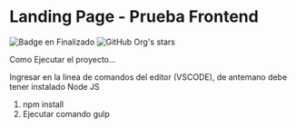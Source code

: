 # Landing Page - Prueba Frontend

![Badge en Finalizado](https://img.shields.io/badge/STATUS-EN%20DESAROLLO-green)
![GitHub Org's stars](https://img.shields.io/github/stars/camilafernanda?style=social)

Como Ejecutar el proyecto...

Ingresar en la linea de comandos del editor (VSCODE), de antemano debe tener instalado Node JS

1. npm install 
2. Ejecutar comando gulp

